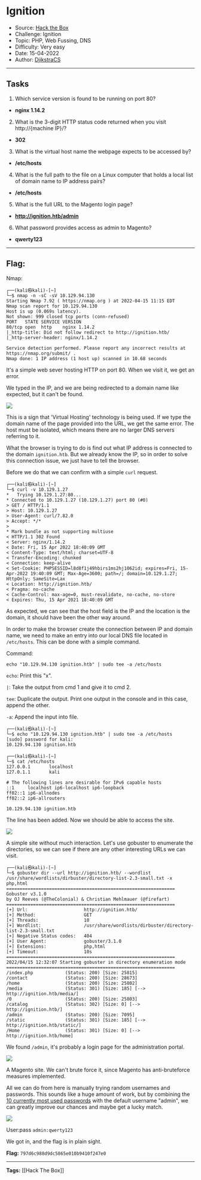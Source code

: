 # Ignition
* Source: [Hack the Box](https://hackthebox.com/)
* Challenge: Ignition
* Topic: PHP, Web Fussing, DNS
* Difficulty: Very easy
* Date: 15-04-2022
* Author: [DjikstraCS](https://github.com/DjikstraCS)

---
## Tasks
1. Which service version is found to be running on port 80? 
 - **nginx 1.14.2**
2. What is the 3-digit HTTP status code returned when you visit http://{machine IP}/? 
- **302**
3. What is the virtual host name the webpage expects to be accessed by? 
- **/etc/hosts**
4. What is the full path to the file on a Linux computer that holds a local list of domain name to IP address pairs? 
- **/etc/hosts**
5. What is the full URL to the Magento login page? 
- **http://ignition.htb/admin**
6. What password provides access as admin to Magento? 
- **qwerty123**

---
## Flag:
Nmap:

```console
┌──(kali㉿kali)-[~]
└─$ nmap -n -sC -sV 10.129.94.130
Starting Nmap 7.92 ( https://nmap.org ) at 2022-04-15 11:15 EDT
Nmap scan report for 10.129.94.130
Host is up (0.069s latency).
Not shown: 999 closed tcp ports (conn-refused)
PORT   STATE SERVICE VERSION
80/tcp open  http    nginx 1.14.2
|_http-title: Did not follow redirect to http://ignition.htb/
|_http-server-header: nginx/1.14.2

Service detection performed. Please report any incorrect results at https://nmap.org/submit/ .
Nmap done: 1 IP address (1 host up) scanned in 10.68 seconds
```

It's a simple web sever hosting HTTP on port 80. When we visit it, we get an error. 

We typed in the IP, and we are being redirected to a domain name like expected, but it can't be found.

![](./attachments/Pasted%20image%2020220415173436.png)

This is a sign that 'Virtual Hosting' technology is being used. If we type the domain name of the page provided into the URL, we get the same error. The host must be isolated, which means there are no larger DNS servers referring to it.

What the browser is trying to do is find out what IP address is connected to the domain `ignition.htb`. But we already know the IP, so in order to solve this connection issue, we just have to tell the browser.

Before we do that we can confirm with a simple `curl` request.

```
┌──(kali㉿kali)-[~]
└─$ curl -v 10.129.1.27  
*   Trying 10.129.1.27:80...
* Connected to 10.129.1.27 (10.129.1.27) port 80 (#0)
> GET / HTTP/1.1
> Host: 10.129.1.27
> User-Agent: curl/7.82.0
> Accept: */*
> 
* Mark bundle as not supporting multiuse
< HTTP/1.1 302 Found
< Server: nginx/1.14.2
< Date: Fri, 15 Apr 2022 18:40:09 GMT
< Content-Type: text/html; charset=UTF-8
< Transfer-Encoding: chunked
< Connection: keep-alive
< Set-Cookie: PHPSESSID=l8d8f1j49hbirs1ms2hj1062id; expires=Fri, 15-Apr-2022 19:40:09 GMT; Max-Age=3600; path=/; domain=10.129.1.27; HttpOnly; SameSite=Lax
< Location: http://ignition.htb/
< Pragma: no-cache
< Cache-Control: max-age=0, must-revalidate, no-cache, no-store
< Expires: Thu, 15 Apr 2021 18:40:09 GMT

```

As expected, we can see that the host field is the IP and the location is the domain, it should have been the other way around.  

In order to make the browser create the connection between IP and domain name, we need to make an entry into our local DNS file located in `/etc/hosts`. This can be done with a simple command.

Command:

`echo "10.129.94.130 ignition.htb" | sudo tee -a /etc/hosts`

`echo`: Print this "x".

`|`: Take the output from cmd 1 and give it to cmd 2.

`tee`: Duplicate the output. Print one output in the console and in this case, append the other.

`-a`: Append the input into file.

```console
┌──(kali㉿kali)-[~]
└─$ echo "10.129.94.130 ignition.htb" | sudo tee -a /etc/hosts
[sudo] password for kali: 
10.129.94.130 ignition.htb
 
┌──(kali㉿kali)-[~]
└─$ cat /etc/hosts
127.0.0.1       localhost
127.0.1.1       kali

# The following lines are desirable for IPv6 capable hosts
::1     localhost ip6-localhost ip6-loopback
ff02::1 ip6-allnodes
ff02::2 ip6-allrouters

10.129.94.130 ignition.htb
```

The line has been added. Now we should be able to access the site.

![](./attachments/Pasted%20image%2020220415182317.png)

A simple site without much interaction. Let's use gobuster to enumerate the directories, so we can see if there are any other interesting URLs we can visit.

```console
┌──(kali㉿kali)-[~]
└─$ gobuster dir --url http://ignition.htb/ --wordlist /usr/share/wordlists/dirbuster/directory-list-2.3-small.txt -x php,html
===============================================================
Gobuster v3.1.0
by OJ Reeves (@TheColonial) & Christian Mehlmauer (@firefart)
===============================================================
[+] Url:                     http://ignition.htb/
[+] Method:                  GET
[+] Threads:                 10
[+] Wordlist:                /usr/share/wordlists/dirbuster/directory-list-2.3-small.txt
[+] Negative Status codes:   404
[+] User Agent:              gobuster/3.1.0
[+] Extensions:              php,html
[+] Timeout:                 10s
===============================================================
2022/04/15 12:32:07 Starting gobuster in directory enumeration mode
===============================================================
/index.php            (Status: 200) [Size: 25815]
/contact              (Status: 200) [Size: 28673]
/home                 (Status: 200) [Size: 25802]
/media                (Status: 301) [Size: 185] [--> http://ignition.htb/media/]
/0                    (Status: 200) [Size: 25803]                               
/catalog              (Status: 302) [Size: 0] [--> http://ignition.htb/]        
/admin                (Status: 200) [Size: 7095]                                
/static               (Status: 301) [Size: 185] [--> http://ignition.htb/static/]
/Home                 (Status: 301) [Size: 0] [--> http://ignition.htb/home]
```

We found `/admin`, it's probably a login page for the administration portal.

![](./attachments/Pasted%20image%2020220415183636.png)

A Magento site. We can't brute force it, since Magento has anti-bruteforce measures implemented.

All we can do from here is manually trying random usernames and passwords. This sounds like a huge amount of work, but by combining the [10 currently most used passwords](https://cybernews.com/best-password-managers/most-common-passwords/) with the default username "admin", we can greatly improve our chances and maybe get a lucky match.
 
 ![](Pasted%20image%2020220415185952.png)
 
User:pass `admin:qwerty123`

We got in, and the flag is in plain sight.

**Flag:** `797d6c988d9dc5865e010b9410f247e0`

---
**Tags:** [[Hack The Box]]